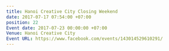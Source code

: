 ```yaml
---
title: Hanoi Creative City Closing Weekend
date: 2017-07-17 07:54:00 +07:00
position: 22
Event date: 2017-07-23 00:00:00 +07:00
Venue: Hanoi Creative City
Event URL: https://www.facebook.com/events/143014529610291/
---
```


